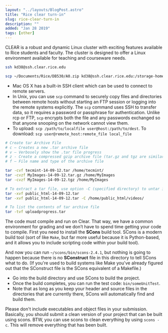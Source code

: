 ```yaml
---
layout: "../layouts/BlogPost.astro"
title: "Rice clear turn-in"
slug: rice-clear-turn-in
description: ""
added: "Jan 28 2019"
tags: [other]
---
```


CLEAR is a robust and dynamic Linux cluster with exciting features available to Rice students and faculty. The cluster is designed to offer a Linux environment available for teaching and courseware needs.

```sh
ssh kd38@ssh.clear.rice.edu

scp ~/Documents/Rice/DB530/A0.zip kd38@ssh.clear.rice.edu:/storage-home/k/kd38
```

- Mac OS X has a built-in SSH client which can be used to connect to remote servers.
- In Unix, you can use `scp` command to securely copy files and directories between remote hosts without starting an FTP session or logging into the remote systems explicitly. The `scp` command uses SSH to transfer data, so it requires a password or passphrase for authentication. Unlike rcp or FTP, `scp` encrypts both the file and any passwords exchanged so that anyone snooping on the network cannot view them.
- To upload: `scp /path/to/localfile user@host:/path/to/dest`. To download: `scp user@remote_host:remote_file local_file`

```sh
# Create tar Archive File
# c – Creates a new .tar archive file
# v – Verbosely show the .tar file progress
# z - Create a compressed gzip archive file (tar.gz and tgz are similar)
# f – File name and type of the archive file

tar -cvf tecmint-14-09-12.tar /home/tecmint/
tar -cvzf MyImages-14-09-12.tar.gz /home/MyImages
tar -cvzf MyImages-14-09-12.tgz /home/MyImages

# To extract a tar file, use option -C (specified directory) to untar in a different directory
tar -xvf public_html-14-09-12.tar
tar -xvf public_html-14-09-12.tar -C /home/public_html/videos/ 

# To list the contents of tar archive file
tar -tvf uploadprogress.tar
```

The code must compile and run on Clear. That way, we have a common environment for grading and we don’t have to spend time getting your code to compile. First you need to install the **SCons** build tool. SCons is a modern build tool (sort of like `Make`, but far more useful because it is Python-based, and it allows you to include scripting code within your build tool). 

And now you can run `~/scons/bin/scons-2.4.1`, but nothing is going to happen because there is no **SConstruct** file in this directory to tell SCons what to do. (If you're used to build systems like Make you've already figured out that the SConstruct file is the SCons equivalent of a Makefile.)

- Go into the build directory and use SCons to build the project.
- Once the build completes, you can run the test code: `bin/someUnitTest`.
- Note that as long as you keep your header and source files in the directories that are currently there, SCons will automatically find and build them.

Please don't include executables and object files in your submission. Basically, you should submit a clean version of your project that can be built using scons. BTW, you can use scons to clean everything by using `scons -c`. This will remove everything that has been built. 
